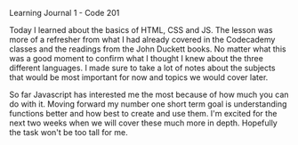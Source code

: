 Learning Journal 1  - Code 201

Today I learned about the basics of HTML, CSS and JS. The lesson was more of a refresher from what I had already covered in the Codecademy classes and the readings from the John Duckett books. No matter what this was a good moment to confirm what I thought I knew about the three different languages. I made sure to take a lot of notes about the subjects that would be most important for now and topics we would cover later.

 So far Javascript has interested me the most because of how much you can do with it. Moving forward my number one short term goal is understanding functions better and how best to create and use them. I'm excited for the next two weeks when we will cover these much more in depth. Hopefully the task won't be too tall for me.
